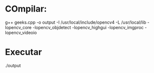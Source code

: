 # COmpilar:
g++ geeks.cpp -o output -I /usr/local/include/opencv4 -L /usr/local/lib -lopencv_core -lopencv_objdetect -lopencv_highgui -lopencv_imgproc -lopencv_videoio
# Executar
./output